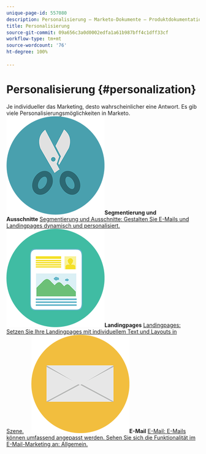 ```yaml
---
unique-page-id: 557080
description: Personalisierung – Marketo-Dokumente – Produktdokumentation
title: Personalisierung
source-git-commit: 09a656c3a0d0002edfa1a61b987bff4c1dff33cf
workflow-type: tm+mt
source-wordcount: '76'
ht-degree: 100%

---
```



# Personalisierung {#personalization}

Je individueller das Marketing, desto wahrscheinlicher eine Antwort. Es gib viele Personalisierungsmöglichkeiten in Marketo.
**![Segmentierung und Ausschnitte](assets/graphic-design-tools-18.png)Segmentierung und Ausschnitte** [Segmentierung und Ausschnitte: Gestalten Sie E-Mails und Landingpages dynamisch und personalisiert.](https://docs.marketo.com/display/DOCS/Segmentation+and+Snippets)     **![Landingpages](assets/office-artboard-80.png)Landingpages** [Landingpages: Setzen Sie Ihre Landingpages mit individuellem Text und Layouts in Szene.](https://docs.marketo.com/display/DOCS/Personalizing+Landing+Pages)     **![E-Mail](assets/office-27-1.png)E-Mail** [E-Mail: E-Mails können umfassend angepasst werden. Sehen Sie sich die Funktionalität im E-Mail-Marketing an: Allgemein.](https://docs.marketo.com/display/DOCS/General)
